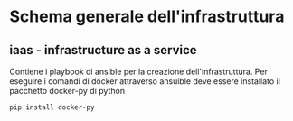 # Schema generale dell'infrastruttura

## iaas - infrastructure as a service
Contiene i playbook di ansible per la creazione dell'infrastruttura.
Per eseguire i comandi di docker attraverso ansuible deve essere installato il pacchetto docker-py di python
```
pip install docker-py
```
